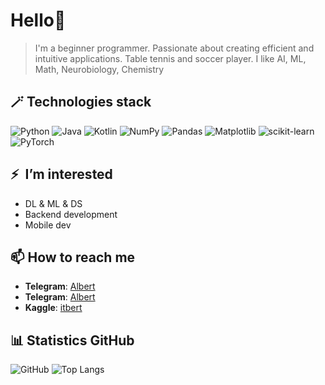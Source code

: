 # Hello👋
> I'm a beginner programmer. Passionate about creating efficient and intuitive applications. Table tennis and soccer player. I like AI, ML, Math, Neurobiology, Chemistry

## 🪄 Technologies stack
![Python](https://img.shields.io/badge/python-3670A0?style=for-the-badge&logo=python&logoColor=ffdd54) ![Java](https://img.shields.io/badge/java-%23ED8B00.svg?style=for-the-badge&logo=openjdk&logoColor=white) ![Kotlin](https://img.shields.io/badge/kotlin-%237F52FF.svg?style=for-the-badge&logo=kotlin&logoColor=white)
![NumPy](https://img.shields.io/badge/numpy-%23013243.svg?style=for-the-badge&logo=numpy&logoColor=white) ![Pandas](https://img.shields.io/badge/pandas-%23150458.svg?style=for-the-badge&logo=pandas&logoColor=white) ![Matplotlib](https://img.shields.io/badge/Matplotlib-%23ffffff.svg?style=for-the-badge&logo=Matplotlib&logoColor=black) ![scikit-learn](https://img.shields.io/badge/scikit--learn-%23F7931E.svg?style=for-the-badge&logo=scikit-learn&logoColor=white) ![PyTorch](https://img.shields.io/badge/PyTorch-%23EE4C2C.svg?style=for-the-badge&logo=PyTorch&logoColor=white)


## ⚡  I’m interested 
- DL & ML & DS
- Backend development 
- Mobile dev

## 📫 How to reach me
- **Telegram**: [Albert](https://t.me/itbert)
- **Telegram**: [Albert](https://t.me/intell_alba)
- **Kaggle**: [itbert](https://www.kaggle.com/itbert)

## 📊 Statistics GitHub 
![GitHub](https://github-readme-stats.vercel.app/api?username=itbert&show_icons=true&theme=radical) 
![Top Langs](https://github-readme-stats.vercel.app/api/top-langs/?username=itbert&layout=compact&theme=radical)

